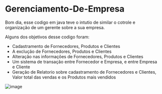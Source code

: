 # Gerenciamento-De-Empresa

Bom dia, esse codigo em java teve o intutio de similar o cotrole e organização de um gerente sobre a sua empresa.

Alguns dos objetivos desse codigo foram:
- Cadastramento de Fornecedores, Produtos e Clientes
- A exclução de Fornecedores, Produtos e Clientes
- Alteração nas informações de Fornecedores, Produtos e Clientes
- Um sistema de transação entre Fornecedor e Empresa, e entre Empresa e Cliente
- Geração de Relatorio sobre cadastramento de Fornecedores e Clientes, Valor total das vendas e os Produtos mais vendidos

![image](https://user-images.githubusercontent.com/110855171/184521984-130b8957-85d4-4507-83a7-a6e45c09f71f.png)

